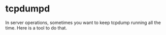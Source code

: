 tcpdumpd
========

In server operations, sometimes you want to keep tcpdump running all the time.  Here is a tool to do that.